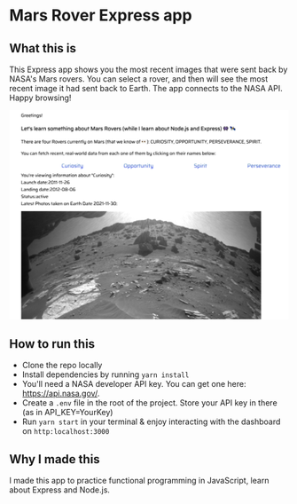 # Mars Rover Express app

## What this is
This Express app shows you the most recent images that were sent back by NASA's Mars rovers. You can select a rover, and then will see the most recent image it had sent back to Earth. The app connects to the NASA API. Happy browsing!


![Screenshot of the dashboard](/project/src/public/assets/images/screenshot.png?raw=true "Screenshot")

## How to run this

- Clone the repo locally
- Install dependencies by running `yarn install`
- You'll need a NASA developer API key. You can get one here: https://api.nasa.gov/.
- Create a `.env` file in the root of the project. Store your API key in there (as in API_KEY=YourKey)
- Run `yarn start` in your terminal & enjoy interacting with the dashboard on `http:localhost:3000`

## Why I made this
I made this app to practice functional programming in JavaScript, learn about Express and Node.js.
